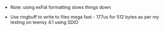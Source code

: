
- Note: using exFat formatting slows things down


- Use ringbuff to write to files mega fast - 177us for 512 bytes as per my testing on teensy 4.1 using SDIO
